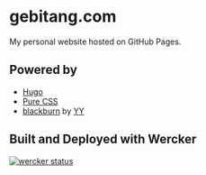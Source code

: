 # gebitang.com

My personal website hosted on GitHub Pages.

## Powered by
- [Hugo](//gohugo.io/)
- [Pure CSS](//purecss.io/)
- [blackburn](https://themes.gohugo.io/theme/blackburn/) by [YY](https://github.com/yoshiharuyamashita)

## Built and Deployed with Wercker

[![wercker status](https://app.wercker.com/status/e0d626037da0e4c7f1bee4dcdda350e5/m/master "wercker status")](https://app.wercker.com/project/byKey/e0d626037da0e4c7f1bee4dcdda350e5)
